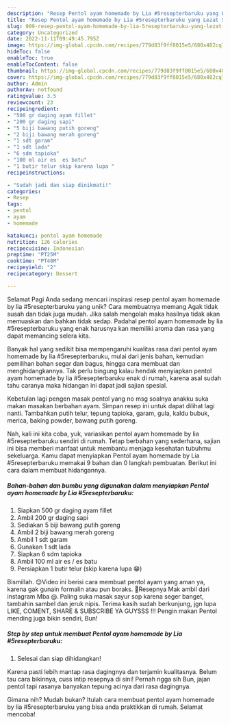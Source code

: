 ```yaml
---
description: "Resep Pentol ayam homemade by Lia #5resepterbaruku yang Lezat Sekali, Enak"
title: "Resep Pentol ayam homemade by Lia #5resepterbaruku yang Lezat Sekali, Enak"
slug: 909-resep-pentol-ayam-homemade-by-lia-5resepterbaruku-yang-lezat-sekali-enak
category: Uncategorized
date: 2022-11-11T09:49:45.795Z
image: https://img-global.cpcdn.com/recipes/779d83f9ff8015e5/680x482cq70/pentol-ayam-homemade-by-lia-5resepterbaruku-foto-resep-utama.jpg
hideToc: false
enableToc: true
enableTocContent: false
thumbnail: https://img-global.cpcdn.com/recipes/779d83f9ff8015e5/680x482cq70/pentol-ayam-homemade-by-lia-5resepterbaruku-foto-resep-utama.jpg
cover: https://img-global.cpcdn.com/recipes/779d83f9ff8015e5/680x482cq70/pentol-ayam-homemade-by-lia-5resepterbaruku-foto-resep-utama.jpg
author: Admin
authorAv: notfound
ratingvalue: 3.5
reviewcount: 23
recipeingredient:
- "500 gr daging ayam fillet"
- "200 gr daging sapi"
- "5 biji bawang putih goreng"
- "2 biji bawang merah goreng"
- "1 sdt garam"
- "1 sdt lada"
- "6 sdm tapioka"
- "100 ml air es  es batu"
- "1 butir telur skip karena lupa "
recipeinstructions:

- "Sudah jadi dan siap dinikmati!"
categories:
- Resep
tags:
- pentol
- ayam
- homemade

katakunci: pentol ayam homemade 
nutrition: 126 calories
recipecuisine: Indonesian
preptime: "PT25M"
cooktime: "PT48M"
recipeyield: "2"
recipecategory: Dessert

---
```



Selamat Pagi Anda sedang mencari inspirasi resep pentol ayam homemade by lia #5resepterbaruku yang unik? Cara membuatnya memang Agak tidak susah dan tidak juga mudah. Jika salah mengolah maka hasilnya tidak akan memuaskan dan bahkan tidak sedap. Padahal pentol ayam homemade by lia #5resepterbaruku yang enak harusnya kan memiliki aroma dan rasa yang dapat memancing selera kita.


Banyak hal yang sedikit bisa mempengaruhi kualitas rasa dari pentol ayam homemade by lia #5resepterbaruku, mulai dari jenis bahan, kemudian pemilihan bahan segar dan bagus, hingga cara membuat dan menghidangkannya. Tak perlu bingung kalau hendak menyiapkan pentol ayam homemade by lia #5resepterbaruku enak di rumah, karena asal sudah tahu caranya maka hidangan ini dapat jadi sajian spesial.

Kebetulan lagi pengen masak pentol yang no msg soalnya anakku suka makan masakan berbahan ayam. Simpan resep ini untuk dapat dilihat lagi nanti. Tambahkan putih telur, tepung tapioka, garam, gula, kaldu bubuk, merica, baking powder, bawang putih goreng.


Nah, kali ini kita coba, yuk, variasikan pentol ayam homemade by lia #5resepterbaruku sendiri di rumah. Tetap berbahan yang sederhana, sajian ini bisa memberi manfaat untuk membantu menjaga kesehatan tubuhmu sekeluarga. Kamu dapat menyiapkan Pentol ayam homemade by Lia #5resepterbaruku memakai 9 bahan dan 0 langkah pembuatan. Berikut ini cara dalam membuat hidangannya.

<!--inarticleads1-->

##### Bahan-bahan dan bumbu yang digunakan dalam menyiapkan Pentol ayam homemade by Lia #5resepterbaruku:

1. Siapkan 500 gr daging ayam fillet
1. Ambil 200 gr daging sapi
1. Sediakan 5 biji bawang putih goreng
1. Ambil 2 biji bawang merah goreng
1. Ambil 1 sdt garam
1. Gunakan 1 sdt lada
1. Siapkan 6 sdm tapioka
1. Ambil 100 ml air es / es batu
1. Persiapkan 1 butir telur (skip karena lupa 😁)


Bismillah. 😊Video ini berisi cara membuat pentol ayam yang aman ya, karena gak gunain formalin atau pun boraks. 🥰Resepnya Mak ambil dari instagram Mba @. Paling suka masak sayur sop karena seger banget, tambahin sambel dan jeruk nipis. Terima kasih sudah berkunjung, jgn lupa LIKE, COMENT, SHARE &amp; SUBSCRIBE YA GUYSSS !!! Pengin makan Pentol mending juga bikin sendiri, Bun! 

<!--inarticleads2-->

##### Step by step untuk membuat Pentol ayam homemade by Lia #5resepterbaruku:


1. Selesai dan siap dihidangkan!

Karena pasti lebih mantap rasa dagingnya dan terjamin kualitasnya. Belum tau cara bikinnya, cuss intip resepnya di sini! Pernah ngga sih Bun, jajan pentol tapi rasanya banyakan tepung acinya dari rasa dagingnya. 

Gimana nih? Mudah bukan? Itulah cara membuat pentol ayam homemade by lia #5resepterbaruku yang bisa anda praktikkan di rumah. Selamat mencoba!
